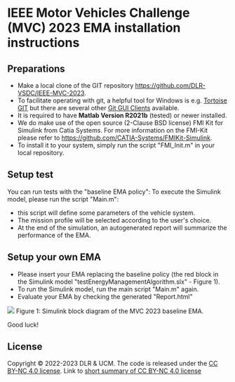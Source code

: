 # IEEE Motor Vehicles Challenge (MVC) 2023 EMA installation instructions

## Preparations
- Make a local clone of the GIT repository https://github.com/DLR-VSDC/IEEE-MVC-2023.
- To facilitate operating with git, a helpful tool for Windows is e.g. [Tortoise GIT](https://tortoisegit.org/) but there are several other [Git GUI Clients](https://git-scm.com/downloads/guis) available.
- It is required to have **Matlab Version R2021b** (tested) or newer installed.
- We do make use of the open source (2-Clause BSD license) FMI Kit for Simulink from Catia Systems.
For more information on the FMI-Kit please refer to https://github.com/CATIA-Systems/FMIKit-Simulink.
- To install it to your system, simply run the script "FMI_Init.m" in your local repository.

## Setup test
You can run tests with the "baseline EMA policy": To execute the Simulink model, please run the script "Main.m":
- this script will define some parameters of the vehicle system.
- The mission profile will be selected according to the user's choice.
- At the end of the simulation, an autogenerated report will summarize the performance of the EMA.

## Setup your own EMA
- Please insert your EMA replacing the baseline policy (the red block in the Simulink model "testEnergyManagementAlgorithm.slx" - Figure 1).
- To run the Simulink model, run the main script "Main.m" again.
- Evaluate your EMA by checking the generated "Report.html"

<img src="./media/testEMASimulink.jpg"/>
Figure 1: Simulink block diagram of the MVC 2023 baseline EMA.

Good luck!

## License
Copyright © 2022-2023 DLR & UCM. The code is released under the [CC BY-NC 4.0 license](https://creativecommons.org/licenses/by-nc/4.0/legalcode). Link to [short summary of CC BY-NC 4.0 license](https://creativecommons.org/licenses/by-nc/4.0/)
